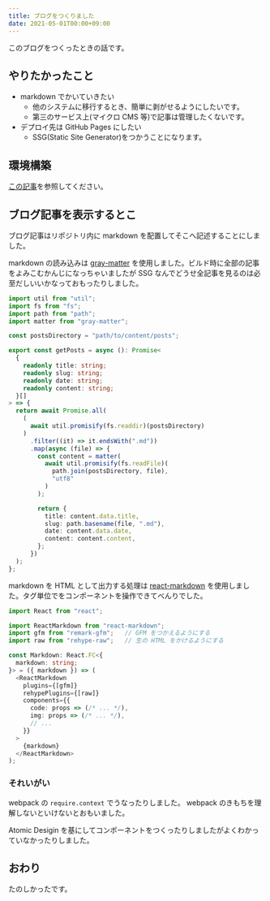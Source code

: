 ```yaml
---
title: ブログをつくりました
date: 2021-05-01T00:00+09:00
---
```


このブログをつくったときの話です。

## やりたかったこと

- markdown でかいていきたい
  - 他のシステムに移行するとき、簡単に剥がせるようにしたいです。
  - 第三のサービス上(マイクロ CMS 等)で記事は管理したくないです。
- デプロイ先は GitHub Pages にしたい
  - SSG(Static Site Generator)をつかうことになります。

## 環境構築

[この記事](/articles/20210430-nextjs)を参照してください。

## ブログ記事を表示するとこ

ブログ記事はリポジトリ内に markdown を配置してそこへ記述することにしました。

markdown の読み込みは [gray-matter](https://github.com/jonschlinkert/gray-matter) を使用しました。ビルド時に全部の記事をよみこむかんじになっちゃいましたが SSG なんでどうせ全記事を見るのは必至だしいいかなっておもったりしました。

```typescript
import util from "util";
import fs from "fs";
import path from "path";
import matter from "gray-matter";

const postsDirectory = "path/to/content/posts";

export const getPosts = async (): Promise<
  {
    readonly title: string;
    readonly slug: string;
    readonly date: string;
    readonly content: string;
  }[]
> => {
  return await Promise.all(
    (
      await util.promisify(fs.readdir)(postsDirectory)
    )
      .filter((it) => it.endsWith(".md"))
      .map(async (file) => {
        const content = matter(
          await util.promisify(fs.readFile)(
            path.join(postsDirectory, file),
            "utf8"
          )
        );

        return {
          title: content.data.title,
          slug: path.basename(file, ".md"),
          date: content.data.date,
          content: content.content,
        };
      })
  );
};
```

markdown を HTML として出力する処理は [react-markdown](https://github.com/remarkjs/react-markdown) を使用しました。タグ単位でをコンポーネントを操作できてべんりでした。

```typescript
import React from "react";

import ReactMarkdown from "react-markdown";
import gfm from "remark-gfm";   // GFM をつかえるようにする
import raw from "rehype-raw";   // 生の HTML をかけるようにする

const Markdown: React.FC<{
  markdown: string;
}> = ({ markdown }) => (
  <ReactMarkdown
    plugins={[gfm]}
    rehypePlugins={[raw]}
    components={{
      code: props => (/* ... */),
      img: props => (/* ... */),
      // ...
    }}
  >
    {markdown}
  </ReactMarkdown>
);
```

### それいがい

webpack の `require.context` でうなったりしました。 webpack のきもちを理解しないといけないとおもいました。

Atomic Desigin を基にしてコンポーネントをつくったりしましたがよくわかっていなかったりしました。

## おわり

たのしかったです。
